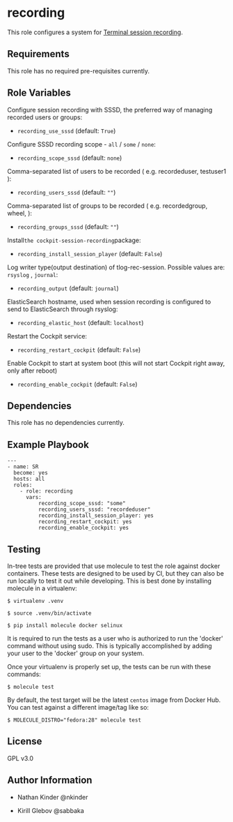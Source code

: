 recording
=========

This role configures a system for [Terminal session recording](https://github.com/scribery).

Requirements
------------

This role has no required pre-requisites currently.

Role Variables
--------------

Configure session recording with SSSD, the preferred way of managing recorded users or groups:

- `recording_use_sssd` (default: `True`)

Configure SSSD recording scope - `all` / `some` / `none`:

- `recording_scope_sssd` (default: `none`)

Comma-separated list of users to be recorded ( e.g. recordeduser, testuser1 ):

- `recording_users_sssd` (default: `""`)

Comma-separated list of groups to be recorded ( e.g. recordedgroup, wheel, ):

- `recording_groups_sssd` (default: `""`)

Install`the cockpit-session-recording`package:

- `recording_install_session_player` (default: `False`)

Log writer type(output destination) of tlog-rec-session. Possible values are: `rsyslog` , `journal`:

- `recording_output` (default: `journal`)

ElasticSearch hostname, used when session recording is configured to send to ElasticSearch through rsyslog:

- `recording_elastic_host` (default: `localhost`)

Restart the Cockpit service:

- `recording_restart_cockpit` (default: `False`)

Enable Cockpit to start at system boot (this will not start Cockpit right away, only after reboot)

- `recording_enable_cockpit` (default: `False`)



Dependencies
------------

This role has no dependencies currently.

Example Playbook
----------------
~~~
---
- name: SR
  become: yes
  hosts: all
  roles:
    - role: recording
      vars:
          recording_scope_sssd: "some"
          recording_users_sssd: "recordeduser"
          recording_install_session_player: yes
          recording_restart_cockpit: yes
          recording_enable_cockpit: yes
~~~
Testing
-------
In-tree tests are provided that use molecule to test the role against docker containers.
These tests are designed to be used by CI, but they can also be run locally to test it
out while developing.  This is best done by installing molecule in a virtualenv:

  `$ virtualenv .venv`

  `$ source .venv/bin/activate`

  `$ pip install molecule docker selinux`

It is required to run the tests as a user who is authorized to run the 'docker' command
without using sudo.  This is typically accomplished by adding your user to the 'docker'
group on your system.

Once your virtualenv is properly set up, the tests can be run with these commands:

  `$ molecule test`

By default, the test target will be the latest `centos` image from Docker Hub.  You
can test against a different image/tag like so:

  `$ MOLECULE_DISTRO="fedora:28" molecule test`

License
-------

GPL v3.0

Author Information
------------------

- Nathan Kinder @nkinder

- Kirill Glebov @sabbaka
